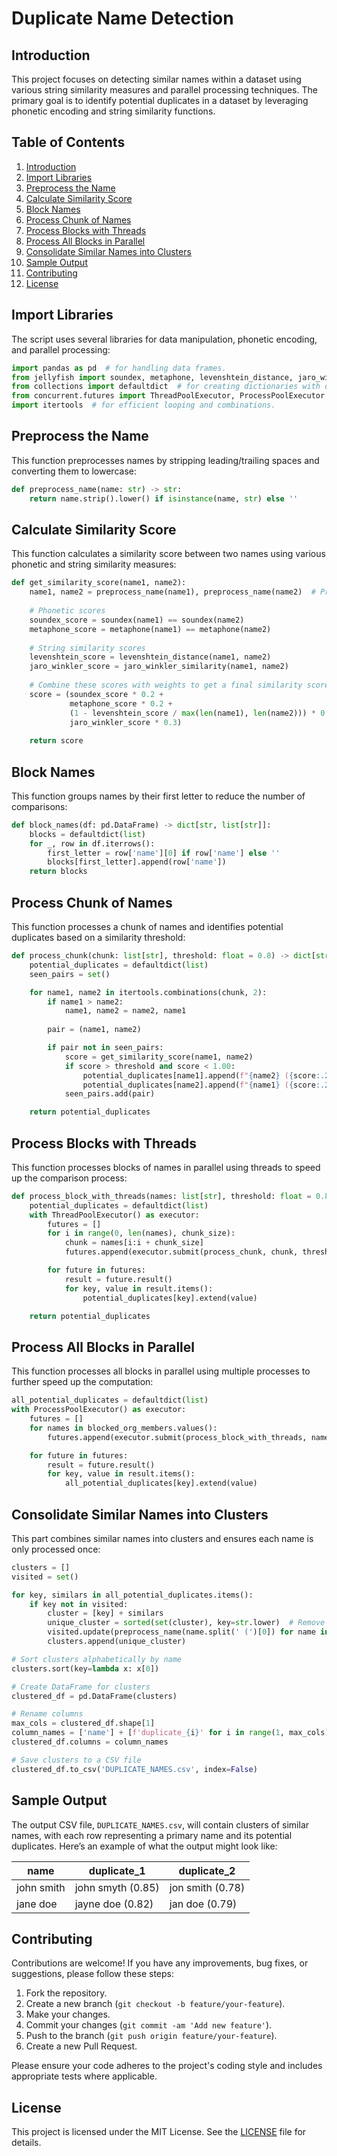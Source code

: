 # Duplicate Name Detection

## Introduction

This project focuses on detecting similar names within a dataset using various string similarity measures and parallel processing techniques. The primary goal is to identify potential duplicates in a dataset by leveraging phonetic encoding and string similarity functions.

## Table of Contents

1. [Introduction](#introduction)
2. [Import Libraries](#import-libraries)
3. [Preprocess the Name](#preprocess-the-name)
4. [Calculate Similarity Score](#calculate-similarity-score)
5. [Block Names](#block-names)
6. [Process Chunk of Names](#process-chunk-of-names)
7. [Process Blocks with Threads](#process-blocks-with-threads)
8. [Process All Blocks in Parallel](#process-all-blocks-in-parallel)
9. [Consolidate Similar Names into Clusters](#consolidate-similar-names-into-clusters)
10. [Sample Output](#sample-output)
11. [Contributing](#contributing)
12. [License](#license)

## Import Libraries

The script uses several libraries for data manipulation, phonetic encoding, and parallel processing:

```python
import pandas as pd  # for handling data frames.
from jellyfish import soundex, metaphone, levenshtein_distance, jaro_winkler_similarity  # for phonetic encoding and string similarity functions.
from collections import defaultdict  # for creating dictionaries with default values.
from concurrent.futures import ThreadPoolExecutor, ProcessPoolExecutor  # for parallel processing.
import itertools  # for efficient looping and combinations.
```

## Preprocess the Name

This function preprocesses names by stripping leading/trailing spaces and converting them to lowercase:

```python
def preprocess_name(name: str) -> str:
    return name.strip().lower() if isinstance(name, str) else ''
```

## Calculate Similarity Score

This function calculates a similarity score between two names using various phonetic and string similarity measures:

```python
def get_similarity_score(name1, name2):
    name1, name2 = preprocess_name(name1), preprocess_name(name2)  # Preprocess both names.
    
    # Phonetic scores
    soundex_score = soundex(name1) == soundex(name2)
    metaphone_score = metaphone(name1) == metaphone(name2)
    
    # String similarity scores
    levenshtein_score = levenshtein_distance(name1, name2)
    jaro_winkler_score = jaro_winkler_similarity(name1, name2)
    
    # Combine these scores with weights to get a final similarity score.
    score = (soundex_score * 0.2 +
             metaphone_score * 0.2 +
             (1 - levenshtein_score / max(len(name1), len(name2))) * 0.3 +
             jaro_winkler_score * 0.3)
    
    return score
```

## Block Names

This function groups names by their first letter to reduce the number of comparisons:

```python
def block_names(df: pd.DataFrame) -> dict[str, list[str]]:
    blocks = defaultdict(list)
    for _, row in df.iterrows():
        first_letter = row['name'][0] if row['name'] else ''
        blocks[first_letter].append(row['name'])
    return blocks
```

## Process Chunk of Names

This function processes a chunk of names and identifies potential duplicates based on a similarity threshold:

```python
def process_chunk(chunk: list[str], threshold: float = 0.8) -> dict[str, list[str]]:
    potential_duplicates = defaultdict(list)
    seen_pairs = set()

    for name1, name2 in itertools.combinations(chunk, 2):
        if name1 > name2:
            name1, name2 = name2, name1
        
        pair = (name1, name2)

        if pair not in seen_pairs:
            score = get_similarity_score(name1, name2)
            if score > threshold and score < 1.00:
                potential_duplicates[name1].append(f"{name2} ({score:.2f})")
                potential_duplicates[name2].append(f"{name1} ({score:.2f})")
            seen_pairs.add(pair)

    return potential_duplicates
```

## Process Blocks with Threads

This function processes blocks of names in parallel using threads to speed up the comparison process:

```python
def process_block_with_threads(names: list[str], threshold: float = 0.8, chunk_size: int = 1000) -> dict[str, list[str]]:
    potential_duplicates = defaultdict(list)
    with ThreadPoolExecutor() as executor:
        futures = []
        for i in range(0, len(names), chunk_size):
            chunk = names[i:i + chunk_size]
            futures.append(executor.submit(process_chunk, chunk, threshold))

        for future in futures:
            result = future.result()
            for key, value in result.items():
                potential_duplicates[key].extend(value)

    return potential_duplicates
```

## Process All Blocks in Parallel

This function processes all blocks in parallel using multiple processes to further speed up the computation:

```python
all_potential_duplicates = defaultdict(list)
with ProcessPoolExecutor() as executor:
    futures = []
    for names in blocked_org_members.values():
        futures.append(executor.submit(process_block_with_threads, names))

    for future in futures:
        result = future.result()
        for key, value in result.items():
            all_potential_duplicates[key].extend(value)
```

## Consolidate Similar Names into Clusters

This part combines similar names into clusters and ensures each name is only processed once:

```python
clusters = []
visited = set()

for key, similars in all_potential_duplicates.items():
    if key not in visited:
        cluster = [key] + similars
        unique_cluster = sorted(set(cluster), key=str.lower)  # Remove duplicates and sort alphabetically
        visited.update(preprocess_name(name.split(' (')[0]) for name in unique_cluster)  # Update with base name
        clusters.append(unique_cluster)

# Sort clusters alphabetically by name
clusters.sort(key=lambda x: x[0])

# Create DataFrame for clusters
clustered_df = pd.DataFrame(clusters)

# Rename columns
max_cols = clustered_df.shape[1]
column_names = ['name'] + [f'duplicate_{i}' for i in range(1, max_cols)]
clustered_df.columns = column_names

# Save clusters to a CSV file
clustered_df.to_csv('DUPLICATE_NAMES.csv', index=False)
```

## Sample Output

The output CSV file, `DUPLICATE_NAMES.csv`, will contain clusters of similar names, with each row representing a primary name and its potential duplicates. Here’s an example of what the output might look like:

| name         | duplicate_1      | duplicate_2   |
|--------------|------------------|---------------|
| john smith   | john smyth (0.85)| jon smith (0.78)|
| jane doe     | jayne doe (0.82) | jan doe (0.79) |

## Contributing

Contributions are welcome! If you have any improvements, bug fixes, or suggestions, please follow these steps:

1. Fork the repository.
2. Create a new branch (`git checkout -b feature/your-feature`).
3. Make your changes.
4. Commit your changes (`git commit -am 'Add new feature'`).
5. Push to the branch (`git push origin feature/your-feature`).
6. Create a new Pull Request.

Please ensure your code adheres to the project's coding style and includes appropriate tests where applicable.

## License

This project is licensed under the MIT License. See the [LICENSE](LICENSE) file for details.
